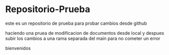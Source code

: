 # Repositorio-Prueba
este es un repositorio de prueba para probar cambios desde github

haciendo una pruea de modificacion de documentos desde local y despues subir los cambios a una rama separada del main para no cometer un error

bienvenidos
